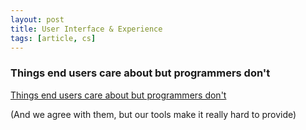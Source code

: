 ```yaml
---
layout: post
title: User Interface & Experience
tags: [article, cs]
---
```


<!--more-->

### Things end users care about but programmers don't

[Things end users care about but programmers don't](https://instadeq.com/blog/posts-things-end-users-care-about-but-programmers-dont/)

(And we agree with them, but our tools make it really hard to provide)